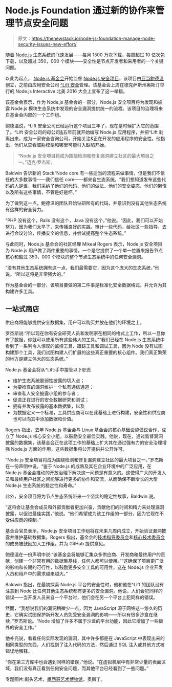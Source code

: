 # Node.js Foundation 通过新的协作来管理节点安全问题

> 原文：<https://thenewstack.io/node-js-foundation-manage-node-security-issues-new-effort/>

随着 [Node.js](/tag/node.js/) 生态系统的飞速发展——每月 1500 万次下载，每周超过 10 亿次包下载，以及超过 350，000 个模块——安全性是节点开发者和采用者的一个关键问题。

以此为起点， [Node.js 基金会](https://nodejs.org/en/foundation/)开始监督 [Node.js 安全项目](https://nodesecurity.io/)，该项目由[亚当鲍德温](https://twitter.com/adam_baldwin)创立，之前由应用安全公司 [^Lift 安全](https://liftsecurity.io/)管理。该基金会上周在德克萨斯州奥斯汀举行的 Node.js Interactive 北美 2016 大会上宣布了这一举措。

该基金会表示，作为 Node.js 基金会的一部分，Node.js 安全项目将为发现和披露 Node.js 模块生态系统中发现的安全漏洞提供统一的流程。该项目的治理将来自基金会内部的一个工作组。

鲍德温说，^Lift 安全公司已经运行这个项目三年了，现在是时候扩大它的范围了。^Lift 安全公司的母公司[&](https://andyet.com/)五年前就开始编写 Node.js 应用程序，并把^Lift 剥离出来，成为一家安全咨询公司，开始关注&正在开发的应用程序的安全性。他指出，他们从查看威胁模型和哪里可能引入缺陷开始。

> “Node.js 安全项目将成为围绕检测和修复漏洞建立社区的最大项目之一。”迈克·罗杰斯。

Baldwin 告诉新的 Stack“Node core 有一些适当的流程来做事情，但是我们不信任的大多数事情——我们信任 core——都来自生态系统。“我们想知道发布这些代码的人是谁，我们采纳了他们的代码、他们的做法、他们的安全姿态、他们的懒惰以及所有这些事情，不管是好是坏。”

为了做到这一点，鲍德温的团队开始钻研所有的代码，并意识到没有其他生态系统有这样的安全努力。

“PHP 没有这个，Rails 没有这个，Java 没有这个，”他说。“因此，我们可以开始努力，因为我们太早了，来传播良好的实践，审计一些代码，给社区一些指导，去进行会议讨论，传播安全的信息，并尝试提高整个生态系统。”

与此同时，Node.js 基金会的社区经理 Mikeal Rogers 表示，Node.js 安全项目为 Node.js 用户做了两件重要的事情。一个是它提供了一个单一位置来报告节点核心和超过 350，000 个模块的整个节点生态系统中的任何安全漏洞。

“没有其他生态系统拥有这一点，我们最需要它，因为这个庞大的生态系统，”他说。“所以这将是非常强大的。”

作为基金会的一部分，该项目要做的第二件事是标准化安全数据格式，并允许为其构建许多工具。

## 一站式商店

供应商将能够提供安全数据集，用户可以购买并放在他们的环境之上。

罗杰斯说:“所以现在你有安全研究人员和发明家在相同的格式上工作，所以一旦你有了数据，你就可以使用所有这些伟大的工具。”“我们已经在 Node.js 生态系统中看到了一系列令人惊叹的监控工具、跟踪工具和调试工具，因为 Node 没有试图构建那个工具，我们试图构建人们扩展的这些真正重要的核心组件。我们真正繁荣的地方是建立伟大的生态系统。”

Node.js 基金会将从^Lift:手中接管以下职责

*   维护生态系统脆弱性披露的切入点；
*   为要检查的漏洞维护一个私有通信通道；
*   审查私人安全披露小组的参与者；
*   促进正在进行的安全数据研究和测试；
*   拥有并发布披露的基本数据集，以及
*   为数据定义一个标准，工具供应商可以在此基础上进行构建，安全性和供应商也可以向其中添加数据和价值。

Rogers 指出，去年 Node.js 基金会与 Linux 基金会的[核心基础设施倡议](https://www.coreinfrastructure.org/)合作，成立了 Node.js 核心安全小组，以鼓励安全最佳实践。他说，现在，通过监督漏洞披露的数据集，该基金会正在这项工作的基础上扩大其在通过强有力的安全治理增强 Node.js 方面的作用，这些数据集将公开提供并公开许可。

“Node.js 安全项目将成为围绕检测和修复漏洞建立社区的最大项目之一，”罗杰斯在一份声明中说。“鉴于 Node.js 的成熟及其在企业环境中的广泛应用，在 Node.js 基金会推动的开放治理下解决这一问题是有意义的。这使得广大的开发人员和最终用户社区之间能够进行更多的协作和交流，从而确保不断增长的大型 Node.js 生态系统的稳定性和寿命。”

此外，安全项目将为节点生态系统带来一个坚实的稳定性故事，Baldwin 说。

“这将会让基金会成员和外部贡献者更加兴奋，贡献他们的时间和精力来处理漏洞披露，以促进最佳实践，”他说。“他们希望成为该工作组的一部分，因为它现在不受供应商的控制。”

基金会官员表示，Node.js 安全项目工作组将在未来几周内成立，开始验证漏洞披露并维护基础数据集。Rogers 指出，基金会的[技术指导委员会](https://github.com/nodejs/TSC/issues/143)和[核心技术委员会](https://github.com/nodejs/CTC)的成员被鼓励加入工作组，并为 GitHub 提供意见。

鲍德温在一份声明中说:“该基金会将能够汇集众多供应商、开发商和最终用户的贡献，创建一个非常有用的数据集基线，任何人都可以使用。”“这确保了项目更广泛的影响和长期的可行性，以鼓励更多安全工具的可用性，这在 Node.js 企业开发人员和用户中的需求越来越大。”

Baldwin 指出，在最初探索 Node.js 平台的安全性时，他和他在^Lift 的团队没有注意到 Node 比任何其他生态系统都有更多的安全漏洞。他说，人们会犯同样的错误——当开发人员来自一个平台时，他们会在另一个平台上犯同样的错误。

然而，“我想说我们的漏洞稍微少一点，因为 JavaScript 源于网络这一悠久的历史，它确实试图保护新开发人员免受安全漏洞的影响——所以有很多沙盒在继续，”罗杰斯说。“Node 增加了许多不属于沙盒的平台功能，因此它增加了一些额外的安全工作。”

他补充说，看看任何实际发现的漏洞，其中许多都是在 JavaScript 中表现出来的相同类型的东西，人们找到了注入代码的方法，然后通过 SQL 注入或其他方式被错误地解释。

“你在第三方库中也会遇到同样的错误，”他说。“在虚拟机层中有非常少量的表面区域，我们没有真正看到任何安全问题，而其他平台已经看到了一些问题。”

专题图片:街头艺术，[墨西哥艺术博物馆](http://www.mexic-artemuseum.org/)，奥斯丁。

<svg xmlns:xlink="http://www.w3.org/1999/xlink" viewBox="0 0 68 31" version="1.1"><title>Group</title> <desc>Created with Sketch.</desc></svg>